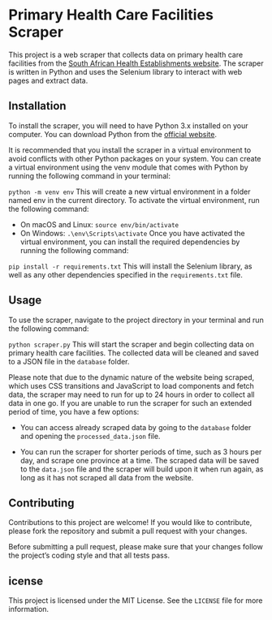 # Primary Health Care Facilities Scraper

This project is a web scraper that collects data on primary health care facilities from the [South African Health Establishments website](https://www.healthestablishments.org.za/Home/Facility). The scraper is written in Python and uses the Selenium library to interact with web pages and extract data.

## Installation
To install the scraper, you will need to have Python 3.x installed on your computer. You can download Python from the [official website](https://www.python.org/downloads/).

It is recommended that you install the scraper in a virtual environment to avoid conflicts with other Python packages on your system. You can create a virtual environment using the venv module that comes with Python by running the following command in your terminal:

`python -m venv env`
This will create a new virtual environment in a folder named env in the current directory. To activate the virtual environment, run the following command:

* On macOS and Linux:
`source env/bin/activate`
* On Windows:
`.\env\Scripts\activate`
Once you have activated the virtual environment, you can install the required dependencies by running the following command:

`pip install -r requirements.txt`
This will install the Selenium library, as well as any other dependencies specified in the `requirements.txt` file.

## Usage
To use the scraper, navigate to the project directory in your terminal and run the following command:

`python scraper.py`
This will start the scraper and begin collecting data on primary health care facilities. The collected data will be cleaned and saved to a JSON file in the `database` folder.

Please note that due to the dynamic nature of the website being scraped, which uses CSS transitions and JavaScript to load components and fetch data, the scraper may need to run for up to 24 hours in order to collect all data in one go. If you are unable to run the scraper for such an extended period of time, you have a few options:

* You can access already scraped data by going to the `database` folder and opening the `processed_data.json` file.

* You can run the scraper for shorter periods of time, such as 3 hours per day, and scrape one province at a time. The scraped data will be saved to the `data.json` file and the scraper will build upon it when run again, as long as it has not scraped all data from the website.

## Contributing

Contributions to this project are welcome! If you would like to contribute, please fork the repository and submit a pull request with your changes.

Before submitting a pull request, please make sure that your changes follow the project’s coding style and that all tests pass.

## icense

This project is licensed under the MIT License. See the `LICENSE` file for more information.
